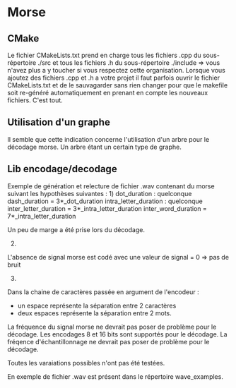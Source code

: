 # Morse

## CMake
Le fichier CMakeLists.txt prend en charge tous les fichiers .cpp du sous-répertoire ./src
et tous les fichiers .h du sous-répertoire ./include
=> vous n'avez plus a y toucher si vous respectez cette organisation.
Lorsque vous ajoutez des fichiers .cpp et .h a votre projet il faut parfois ouvrir le fichier CMakeLists.txt et de le sauvagarder sans rien changer pour que le makefile soit re-généré automatiquement en prenant en compte les nouveaux fichiers. C'est tout.


## Utilisation d'un graphe
Il semble que cette indication concerne l'utilisation d'un arbre pour le décodage morse.
Un arbre étant un certain type de graphe.


## Lib encodage/decodage
Exemple de génération et relecture de fichier .wav contenant du morse suivant les hypothèses suivantes :
1)
    dot_duration : quelconque
    dash_duration = 3*_dot_duration
    intra_letter_duration : quelconque
    inter_letter_duration = 3*_intra_letter_duration
    inter_word_duration = 7*_intra_letter_duration

Un peu de marge a été prise lors du décodage.

2)
L'absence de signal morse est codé avec une valeur de signal = 0 => pas de bruit

3)
Dans la chaine de caractères passée en argument de l'encodeur : 
- un espace représente la séparation entre 2 caractères
- deux espaces représente la séparation entre 2 mots.

La fréquence du signal morse ne devrait pas poser de problème pour le décodage.
Les encodages 8 et 16 bits sont supportés pour le décodage.
La fréqence d'échantillonnage ne devrait pas poser de problème pour le décodage.

Toutes les varaiations possibles n'ont pas été testées.

En exemple de fichier .wav est présent dans le répertoire wave_examples.






